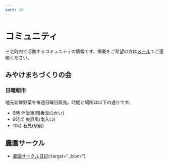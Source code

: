 ```yaml
---
sort: 16
---
```


# コミュニティ
三宅町内で活動するコミュニティの情報です、掲載をご希望の方は[メール](mailto:kwaka1208@gmail.com)でご連絡ください。

## みやけまちづくりの会
### 日曜朝市
地元新鮮野菜を毎週日曜日販売。時間と場所は以下の通りです。
- 9時 伴堂東(晴香堂向かい)
- 9時半 東屏風(南入口)
- 10時 石見(駅前)

## 農園サークル
- [農園サークル日記](http://seikatsunouen.blog.fc2.com){:target="_blank"}
